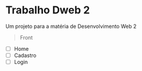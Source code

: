 # Trabalho Dweb 2
Um projeto para a matéria de Desenvolvimento Web 2

> Front
- [ ] Home
- [ ] Cadastro
- [ ] Login
